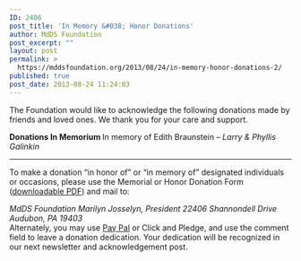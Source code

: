 ```yaml
---
ID: 2406
post_title: 'In Memory &#038; Honor Donations'
author: MdDS Foundation
post_excerpt: ""
layout: post
permalink: >
  https://mddsfoundation.org/2013/08/24/in-memory-honor-donations-2/
published: true
post_date: 2013-08-24 11:24:03
---
```

The Foundation would like to acknowledge the following donations made by friends and loved ones. We thank you for your care and support.

<strong>Donations In Memorium
</strong>In memory of Edith Braunstein – <em>Larry &amp; Phyllis Galinkin</em>

* * * * * *
To make a donation “in honor of” or “in memory of” designated individuals or occasions, please use the Memorial or Honor Donation Form (<a href="https://mddsfoundation.org/wp-content/uploads/2017/07/mdds_honoring_memorial.pdf">downloadable PDF</a>) and mail to:

<address>MdDS Foundation
Marilyn Josselyn, President
22406 Shannondell Drive
Audubon, PA 19403</address>Alternately, you may use <a title="Dedicate Your Donation via PayPal" href="http://www.mddsfoundation.org/donate/paypal/" target="_blank" rel="noopener">Pay Pal</a> or Click and Pledge<a title="Click-and-Pledge" href="http://click.icptrack.com/icp/relay.php?r=&amp;msgid=0&amp;act=11111&amp;c=398324&amp;destination=https%3A%2F%2Fco.clickandpledge.com%2Fdefault.aspx%3Fwid%3D46346" target="_blank" rel="noopener"></a>, and use the comment field to leave a donation dedication. Your dedication will be recognized in our next newsletter and acknowledgement post.